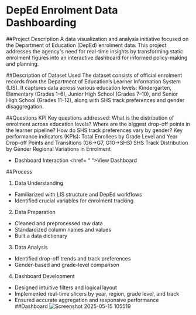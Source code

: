 # DepEd Enrolment Data Dashboarding

##Project Description
A data visualization and analysis initiative focused on the Department of Education (DepEd) enrolment data. This project addresses the agency's need for real-time insights by transforming static enrolment figures into an interactive dashboard for informed policy-making and planning.

##Description of Dataset Used
The dataset consists of official enrolment records from the Department of Education’s Learner Information System (LIS). It captures data across various education levels: Kindergarten, Elementary (Grades 1–6), Junior High School (Grades 7–10), and Senior High School (Grades 11–12), along with SHS track preferences and gender disaggregation.

##Questions KPI
Key questions addressed:
What is the distribution of enrolment across education levels?
Where are the biggest drop-off points in the learner pipeline?
How do SHS track preferences vary by gender?
Key performance indicators (KPIs):
Total Enrollees by Grade Level and Year
Drop-off Points and Transitions (G6→G7, G10→SHS)
SHS Track Distribution by Gender
Regional Variations in Enrolment
-  Dashboard Interaction <href= “  “>View Dashboard</a>


##Process
1. Data Understanding
 * Familiarized with LIS structure and DepEd workflows
 * Identified crucial variables for enrolment tracking
2. Data Preparation
 * Cleaned and preprocessed raw data
 * Standardized column names and values
 * Built a data dictionary
3. Data Analysis
 * Identified drop-off trends and track preferences
 * Gender-based and grade-level comparison
4. Dashboard Development
 * Designed intuitive filters and logical layout
 * Implemented real-time slicers by year, region, grade level, and track
 * Ensured accurate aggregation and responsive performance
##Dashboard
![Screenshot 2025-05-15 105519](https://github.com/user-attachments/assets/39b839b0-598d-4d88-8397-4c6795a0cbc9)
